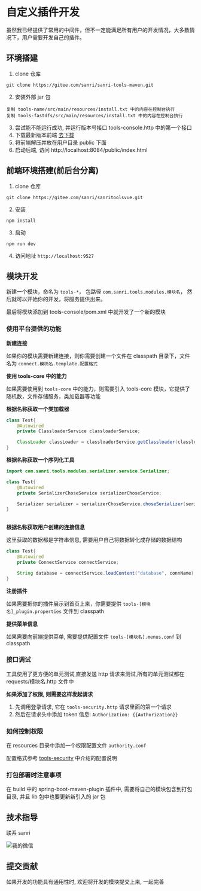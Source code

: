 # 自定义插件开发

虽然我已经提供了常用的中间件，但不一定能满足所有用户的开发情况，大多数情况下，用户需要开发自己的插件。


## 环境搭建

1. clone 仓库
```shell 
git clone https://gitee.com/sanri/sanri-tools-maven.git
```
2. 安装外部 jar 包 
```
复制 tools-name/src/main/resources/install.txt 中的内容在控制台执行
复制 tools-fastdfs/src/main/resources/install.txt 中的内容在控制台执行
```
3. 尝试能不能运行成功, 并运行版本号接口 tools-console.http 中的第一个接口
4. 下载最新版本前端 [去下载](https://gitee.com/sanri/sanritoolsvue/releases)
5. 将前端解压并放在用户目录 public 下面
6. 启动后端, 访问 http://localhost:8084/public/index.html

## 前端环境搭建(前后台分离)

1. clone 仓库
```shell
git clone https://gitee.com/sanri/sanritoolsvue.git
```
2. 安装 
```shell
npm install 
```
3. 启动
```shell
npm run dev 
```
4. 访问地址 `http://localhost:9527`


## 模块开发

新建一个模块，命名为 `tools-*`， 包路径 `com.sanri.tools.modules.模块名`， 然后就可以开始你的开发，将服务提供出来。

最后将模块添加到 tools-console/pom.xml 中就开发了一个新的模块

### 使用平台提供的功能

**新建连接**

如果你的模块需要新建连接，则你需要创建一个文件在 classpath 目录下，文件名为 `connect.模块名.template.配置格式`

**使用 tools-core 中的能力**

如果需要使用到 `tools-core` 中的能力，则需要引入 tools-core 模块，它提供了随机数，文件存储服务，类加载器等功能

**根据名称获取一个类加载器**
```java
class Test{
    @Autowired
    private ClassloaderService classloaderService;

    ClassLoader classLoader = classloaderService.getClassloader(classloaderName);
}
```

**根据名称获取一个序列化工具**
```java
import com.sanri.tools.modules.serializer.service.Serializer;

class Test{
    @Autowired
    private SerializerChoseService serializerChoseService;

    Serializer serializer = serializerChoseService.choseSerializer(serializerParam.getHashKey());
}
    
```

**根据名称获取用户创建的连接信息**

这里获取的数据都是字符串信息, 需要用户自己将数据转化成存储的数据结构 

```java
class Test{
    @Autowired
    private ConnectService connectService;

    String database = connectService.loadContent("database", connName);
}
```

**注册插件**

如果需要把你的插件展示到首页上来，你需要提供 `tools-[模块名]_plugin.properties` 文件到 classpath 

**提供菜单信息**

如果需要向前端提供菜单, 需要提供配置文件 `tools-[模块名].menus.conf` 到 classpath 

### 接口调试
工具使用了更方便的单元测试,直接发送 http 请求来测试,所有的单元测试都在 requests/模块名.http 文件中

**如果添加了权限, 则需要这样发起请求**

1. 先调用登录请求, 它在 `tools-security.http` 请求里面的第一个请求
2. 然后在请求头中添加 token 信息: `Authorization: {{Authorization}}`

### 如何控制权限
在 resources 目录中添加一个权限配置文件 `authority.conf`

配置格式参考 [tools-security](../tools-security/src/main/resources/tools-security-introduce.md) 中介绍的配置说明 

### 打包部署时注意事项 

在 build 中的 spring-boot-maven-plugin 插件中, 需要将自己的模块包含到打包目录, 并且 lib 包中也要更新新引入的 jar 包

## 技术指导 
联系 sanri 

![我的微信](https://images.gitee.com/uploads/images/2020/0802/183913_c89fb735_409739.jpeg)

## 提交贡献
如果开发的功能具有通用性时, 欢迎将开发的模块提交上来, 一起完善
